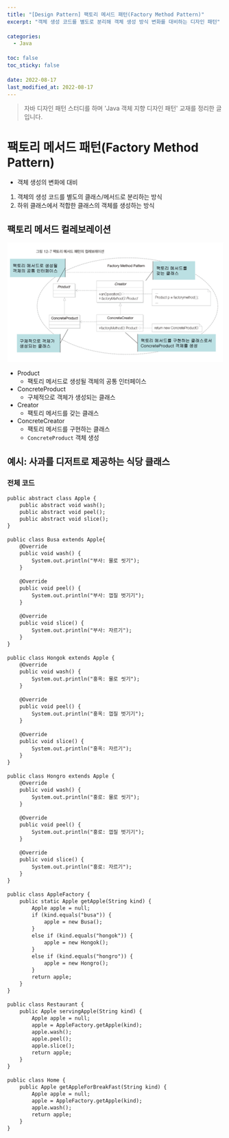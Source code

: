 ```yaml
---
title: "[Design Pattern] 팩토리 메서드 패턴(Factory Method Pattern)"
excerpt: "객체 생성 코드를 별도로 분리해 객체 생성 방식 변화를 대비하는 디자인 패턴"

categories:
  - Java

toc: false
toc_sticky: false
 
date: 2022-08-17
last_modified_at: 2022-08-17
---
```


> 자바 디자인 패턴 스터디를 하며 'Java 객체 지향 디자인 패턴' 교재를 정리한 글입니다.  

# 팩토리 메서드 패턴(Factory Method Pattern)

- 객체 생성의 변화에 대비  
1. 객체의 생성 코드를 별도의 클래스/메서드로 분리하는 방식  
1. 하위 클래스에서 적합한 클래스의 객체를 생성하는 방식  

## 팩토리 메서드 컬레보레이션

<img src="/assets/images/22081701/factory-col.png" width="700em">

- Product  
    - 팩토리 메서드로 생성될 객체의 공통 인터페이스  
- ConcreteProduct  
    - 구체적으로 객체가 생성되는 클래스  
- Creator  
    - 팩토리 메서드를 갖는 클래스  
- ConcreteCreator  
    - 팩토리 메서드를 구현하는 클래스  
    - `ConcreteProduct` 객체 생성  

## 예시: 사과를 디저트로 제공하는 식당 클래스

### 전체 코드

```
public abstract class Apple {
    public abstract void wash();
    public abstract void peel();
    public abstract void slice();
}

public class Busa extends Apple{
    @Override
    public void wash() {
        System.out.println("부사: 물로 씻기");
    }

    @Override
    public void peel() {
        System.out.println("부사: 껍질 벗기기");
    }

    @Override
    public void slice() {
        System.out.println("부사: 자르기");
    }
}

public class Hongok extends Apple {
    @Override
    public void wash() {
        System.out.println("홍옥: 물로 씻기");
    }

    @Override
    public void peel() {
        System.out.println("홍옥: 껍질 벗기기");
    }

    @Override
    public void slice() {
        System.out.println("홍옥: 자르기");
    }
}

public class Hongro extends Apple {
    @Override
    public void wash() {
        System.out.println("홍로: 물로 씻기");
    }

    @Override
    public void peel() {
        System.out.println("홍로: 껍질 벗기기");
    }

    @Override
    public void slice() {
        System.out.println("홍로: 자르기");
    }
}

public class AppleFactory {
    public static Apple getApple(String kind) {
        Apple apple = null;
        if (kind.equals("busa")) {
            apple = new Busa();
        }
        else if (kind.equals("hongok")) {
            apple = new Hongok();
        }
        else if (kind.equals("hongro")) {
            apple = new Hongro();
        }
        return apple;
    }
}

public class Restaurant {
    public Apple servingApple(String kind) {
        Apple apple = null;
        apple = AppleFactory.getApple(kind);
        apple.wash();
        apple.peel();
        apple.slice();
        return apple;
    }
}

public class Home {
    public Apple getAppleForBreakFast(String kind) {
        Apple apple = null;
        apple = AppleFactory.getApple(kind);
        apple.wash();
        return apple;
    }
}
```